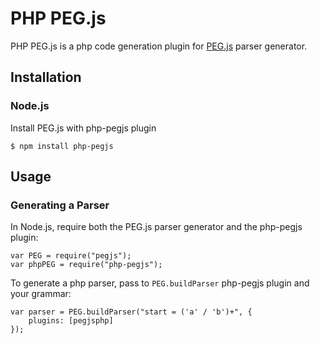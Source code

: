 PHP PEG.js
======

PHP PEG.js is a php code generation plugin for 
[PEG.js](https://github.com/dmajda/pegjs) parser generator.

Installation
------------

### Node.js

Install PEG.js with php-pegjs plugin

    $ npm install php-pegjs

Usage
-----

### Generating a Parser

In Node.js, require both the PEG.js parser generator and the php-pegjs plugin:

    var PEG = require("pegjs");
    var phpPEG = require("php-pegjs");

To generate a php parser, pass to `PEG.buildParser` php-pegjs plugin and your grammar:

    var parser = PEG.buildParser("start = ('a' / 'b')+", {
        plugins: [pegjsphp]
    });

